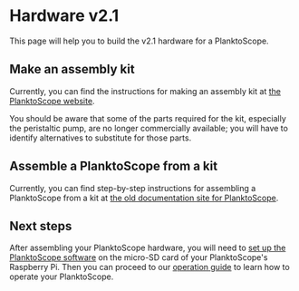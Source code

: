 # Hardware v2.1

This page will help you to build the v2.1 hardware for a PlanktoScope.

## Make an assembly kit

Currently, you can find the instructions for making an assembly kit at [the PlanktoScope website](https://www.planktoscope.org/replicate/get-your-kit).

You should be aware that some of the parts required for the kit, especially the peristaltic pump, are no longer commercially available; you will have to identify alternatives to substitute for those parts.

## Assemble a PlanktoScope from a kit

Currently, you can find step-by-step instructions for assembling a PlanktoScope from a kit at [the old documentation site for PlanktoScope](https://planktoscope.readthedocs.io/en/latest/assembly_guide/).

## Next steps

After assembling your PlanktoScope hardware, you will need to [set up the PlanktoScope software](../../software/index.md) on the micro-SD card of your PlanktoScope's Raspberry Pi. Then you can proceed to our [operation guide](http://localhost:8000/operation/) to learn how to operate your PlanktoScope.
